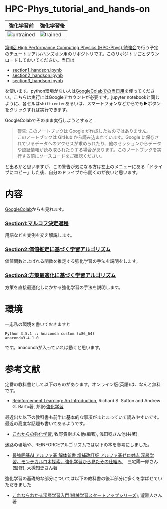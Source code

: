 # HPC-Phys_tutorial_and_hands-on
|強化学習前|強化学習後|
----|---- 
|![untrained](https://user-images.githubusercontent.com/56260947/72718271-f5ad0680-3bb8-11ea-8824-80002eeee01b.gif)|![trained](https://user-images.githubusercontent.com/56260947/72718246-eaf27180-3bb8-11ea-9c01-64b7d1e3fb44.gif)|

[第6回 High Performance Computing Physics (HPC-Phys) 勉強会](http://hpc-phys.kek.jp/workshop/workshop200131.html)で行う予定のチュートリアル/ハンズオン用のリポジトリです。このリポジトリごとダウンロードしておいてください。当日は
* [section1_handson.ipynb](https://github.com/AkinoriTanaka-phys/HPC-Phys_tutorial_and_hands-on/blob/master/section1_handson.ipynb)
* [section2_handson.ipynb](https://github.com/AkinoriTanaka-phys/HPC-Phys_tutorial_and_hands-on/blob/master/section2_handson.ipynb)
* [section3_handson.ipynb](https://github.com/AkinoriTanaka-phys/HPC-Phys_tutorial_and_hands-on/blob/master/section3_handson.ipynb)

を使います。python環境がない人は[GoogleColabでの当日用](https://colab.research.google.com/github/AkinoriTanaka-phys/HPC-Phys_tutorial_and_hands-on/blob/master/handson_for_colab.ipynb)を使ってください。こちらは実行にはGoogleアカウントが必要です。jupyter notebookと同じように、各セルは`shift`+`enter`あるいは、スマートフォンなどからでも▶ボタンをクリックすれば実行できます。

GoogleColabでそのまま実行しようとすると
>警告: このノートブックは Google が作成したものではありません。<br>
このノートブックは GitHub から読み込まれています。Google に保存されているデータへのアクセスが求められたり、他のセッションからデータや認証情報が読み取られたりする場合があります。このノートブックを実行する前にソースコードをご確認ください。

と出るかと思いますが、この警告が気になる方は左上のメニューにある「ドライブにコピー」した後、自分のドライブから開くのが良いと思います。

# 内容

[GoogleColab](https://colab.research.google.com/github/AkinoriTanaka-phys/HPC-Phys_tutorial_and_hands-on/blob/master/for_colab.ipynb)からも見れます。

### **[Section1:マルコフ決定過程](https://github.com/AkinoriTanaka-phys/HPC-Phys_tutorial_and_hands-on/blob/master/section1.ipynb)**

 用語などを実例を交え解説します。

### **[Section2:価値推定に基づく学習アルゴリズム](https://github.com/AkinoriTanaka-phys/HPC-Phys_tutorial_and_hands-on/blob/master/section2.ipynb)**

 価値関数とよばれる関数を推定する強化学習の手法を説明をします。

### **[Section3:方策最適化に基づく学習アルゴリズム](https://github.com/AkinoriTanaka-phys/HPC-Phys_tutorial_and_hands-on/blob/master/section3.ipynb)**

方策を直接最適化しにかかる強化学習の手法を説明します。

# 環境
一応私の環境を書いておきますと
```
Python 3.5.1 :: Anaconda custom (x86_64)
anaconda3-4.1.0
```
です。anacondaが入っていれば動くと思います。

# 参考文献
定番の教科書として以下のものがあります。オンライン版(英語)は、なんと無料です。
* [Reinforcement Learning: An Introduction](http://incompleteideas.net/book/the-book.html), Richard S. Sutton and Andrew G. Barto著, 邦訳:[強化学習](https://www.morikita.co.jp/books/book/1990)

最近出た以下の教科書も前半に基本的な事項がまとまっていて読みやすいです。最近の高度な話題も書いてあるようです。
* [これからの強化学習](https://www.morikita.co.jp/books/book/3034), 牧野貴樹さん他(編著), 浅田稔さん他(共著)

迷路の環境や、REINFORCEアルゴリズムでは以下の本を参考にしました。
* [最強囲碁AI アルファ碁 解体新書 増補改訂版 アルファ碁ゼロ対応 深層学習、モンテカルロ木探索、強化学習から見たその仕組み](https://www.shoeisha.co.jp/book/detail/9784798157771),　三宅陽一郎さん(監修), 大槻知史さん著

強化学習の基礎的な部分については以下の教科書の後半部分に多くを学ばせていただきました
* [これならわかる深層学習入門(機械学習スタートアップシリーズ)](https://www.kspub.co.jp/book/detail/1538283.html), 瀧雅人さん著
